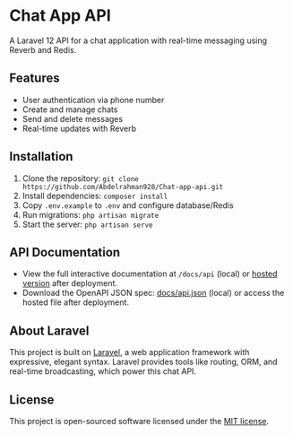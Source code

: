 # Chat App API

A Laravel 12 API for a chat application with real-time messaging using Reverb and Redis.

## Features
- User authentication via phone number
- Create and manage chats
- Send and delete messages
- Real-time updates with Reverb

## Installation
1. Clone the repository: `git clone https://github.com/Abdelrahman928/Chat-app-api.git`
2. Install dependencies: `composer install`
3. Copy `.env.example` to `.env` and configure database/Redis
4. Run migrations: `php artisan migrate`
5. Start the server: `php artisan serve`

## API Documentation
- View the full interactive documentation at `/docs/api` (local) or [hosted version](#) after deployment.
- Download the OpenAPI JSON spec: [docs/api.json](http://localhost:8000/docs/api.json) (local) or access the hosted file after deployment.

## About Laravel
This project is built on [Laravel](https://laravel.com), a web application framework with expressive, elegant syntax. Laravel provides tools like routing, ORM, and real-time broadcasting, which power this chat API.

## License
This project is open-sourced software licensed under the [MIT license](https://opensource.org/licenses/MIT).
